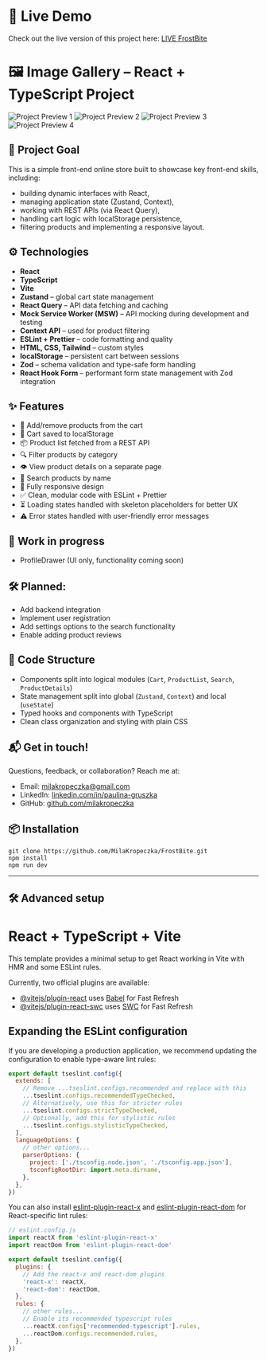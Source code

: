# 🚀 Live Demo

Check out the live version of this project here:  [LIVE FrostBite](https://milakropeczka.github.io/FrostBite/)

# 🖼 Image Gallery – React + TypeScript Project

![Project Preview 1](./public/5.png)
![Project Preview 2](./public/6.png)
![Project Preview 3](./public/7.png)
![Project Preview 4](./public/4.png)

## 🎯 Project Goal

This is a simple front-end online store built to showcase key front-end skills, including:
- building dynamic interfaces with React,  
- managing application state (Zustand, Context),  
- working with REST APIs (via React Query),  
- handling cart logic with localStorage persistence,  
- filtering products and implementing a responsive layout. 

## ⚙️ Technologies

- **React**
- **TypeScript**
- **Vite**
- **Zustand** – global cart state management  
- **React Query** – API data fetching and caching
- **Mock Service Worker (MSW)** – API mocking during development and testing
- **Context API** – used for product filtering  
- **ESLint + Prettier** – code formatting and quality  
- **HTML, CSS, Tailwind** – custom styles  
- **localStorage** – persistent cart between sessions
- **Zod** – schema validation and type-safe form handling
- **React Hook Form** – performant form state management with Zod integration  

## ✨ Features

- 🧾 Add/remove products from the cart  
- 💾 Cart saved to localStorage  
- 📦 Product list fetched from a REST API  
- 🔍 Filter products by category  
- 👁️ View product details on a separate page  
- 🔎 Search products by name  
- 📱 Fully responsive design  
- ✅ Clean, modular code with ESLint + Prettier
- ⏳ Loading states handled with skeleton placeholders for better UX
- ⚠️ Error states handled with user-friendly error messages

## 🚧 Work in progress
- ProfileDrawer (UI only, functionality coming soon)

## 🛠️ Planned:
- Add backend integration
- Implement user registration  
- Add settings options to the search functionality  
- Enable adding product reviews

## 📂 Code Structure

- Components split into logical modules (`Cart`, `ProductList`, `Search`, `ProductDetails`)
- State management split into global (`Zustand`, `Context`) and local (`useState`)
- Typed hooks and components with TypeScript
- Clean class organization and styling with plain CSS

## 📬 Get in touch!

Questions, feedback, or collaboration? Reach me at:

- Email: milakropeczka@gmail.com  
- LinkedIn: [linkedin.com/in/paulina-gruszka](https://linkedin.com/in/paulina-gruszka-414931b5)
- GitHub: [github.com/milakropeczka](https://github.com/milakropeczka)

## 📦 Installation
    git clone https://github.com/MilaKropeczka/FrostBite.git
    npm install
    npm run dev
  
---

## 🛠 Advanced setup 

# React + TypeScript + Vite

This template provides a minimal setup to get React working in Vite with HMR and some ESLint rules.

Currently, two official plugins are available:

- [@vitejs/plugin-react](https://github.com/vitejs/vite-plugin-react/blob/main/packages/plugin-react/README.md) uses [Babel](https://babeljs.io/) for Fast Refresh
- [@vitejs/plugin-react-swc](https://github.com/vitejs/vite-plugin-react-swc) uses [SWC](https://swc.rs/) for Fast Refresh

## Expanding the ESLint configuration

If you are developing a production application, we recommend updating the configuration to enable type-aware lint rules:

```js
export default tseslint.config({
  extends: [
    // Remove ...tseslint.configs.recommended and replace with this
    ...tseslint.configs.recommendedTypeChecked,
    // Alternatively, use this for stricter rules
    ...tseslint.configs.strictTypeChecked,
    // Optionally, add this for stylistic rules
    ...tseslint.configs.stylisticTypeChecked,
  ],
  languageOptions: {
    // other options...
    parserOptions: {
      project: ['./tsconfig.node.json', './tsconfig.app.json'],
      tsconfigRootDir: import.meta.dirname,
    },
  },
})
```

You can also install [eslint-plugin-react-x](https://github.com/Rel1cx/eslint-react/tree/main/packages/plugins/eslint-plugin-react-x) and [eslint-plugin-react-dom](https://github.com/Rel1cx/eslint-react/tree/main/packages/plugins/eslint-plugin-react-dom) for React-specific lint rules:

```js
// eslint.config.js
import reactX from 'eslint-plugin-react-x'
import reactDom from 'eslint-plugin-react-dom'

export default tseslint.config({
  plugins: {
    // Add the react-x and react-dom plugins
    'react-x': reactX,
    'react-dom': reactDom,
  },
  rules: {
    // other rules...
    // Enable its recommended typescript rules
    ...reactX.configs['recommended-typescript'].rules,
    ...reactDom.configs.recommended.rules,
  },
})
```
